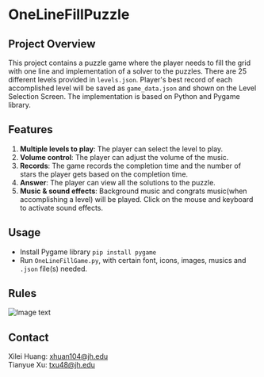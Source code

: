 # OneLineFillPuzzle
## Project Overview
This project contains a puzzle game where the player needs to fill the grid with one line and implementation of a solver to the puzzles. There are 25 different levels provided in `levels.json`. Player's best record of each accomplished level will be saved as `game_data.json` and shown on the Level Selection Screen. The implementation is based on Python and Pygame library.

## Features
1. **Multiple levels to play**: The player can select the level to play.
2. **Volume control**: The player can adjust the volume of the music.
3. **Records**: The game records the completion time and the number of stars the player gets based on the completion time.
4. **Answer**: The player can view all the solutions to the puzzle.
5. **Music & sound effects**: Background music and congrats music(when accomplishing a level) will be played. Click on the mouse and keyboard to activate sound effects.

## Usage
- Install Pygame library `pip install pygame`
- Run `OneLineFillGame.py`, with certain font, icons, images, musics and `.json` file(s) needed.

## Rules
![Image text]( https://github.com/xutianyue/Lazors_Project_Group6_24Spring/blob/main/tiny_5_solution.png)

## Contact
Xilei Huang: <xhuan104@jh.edu>  
Tianyue Xu: <txu48@jh.edu>  
